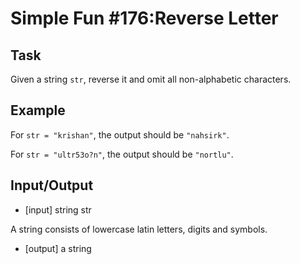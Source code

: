 # Simple Fun #176:Reverse Letter

## Task 

Given a string `str`, reverse it and omit all non-alphabetic characters.

## Example

For `str = "krishan"`, the output should be `"nahsirk"`.

For `str = "ultr53o?n"`, the output should be `"nortlu"`.

## Input/Output

- [input] string str

A string consists of lowercase latin letters, digits and symbols.

- [output] a string

